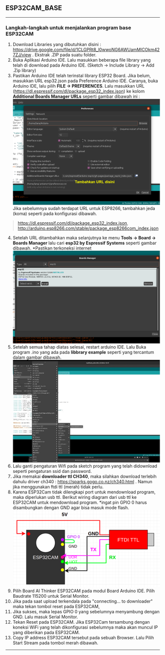 ## ESP32CAM_BASE
___
### Langkah-langkah untuk menjalankan program base ESP32CAM
1. Download Libraries yang dibutuhkan disini :
https://drive.google.com/file/d/1CLGPRt8_l0wwoNG6AWUamMlCOkm427ZJ/view . Ekstrak .ZIP pada suatu folder.
2. Buka Aplikasi Arduino IDE. Lalu masukkan beberapa file library yang telah di download pada Arduino IDE. (Sketch -> Include Library -> Add .Zip library)
3. Pastikan Arduino IDE telah terinstal library ESP32 Board.  Jika belum, masukkan URL esp32.json pada Preference Arduino IDE. Caranya, buka Arduino IDE, lalu pilih __FILE -> PREFERENCES__. Lalu masukkan URL (https://dl.espressif.com/dl/package_esp32_index.json) ke kolom __Additional Boards Manager URLs__ seperti gambar dibawah ini :
![Preference](source_md/preference.png)Jika sebelumnya sudah terdapat URL untuk ESP8266, tambahkan jeda (koma) seperti pada konfigurasi dibawah. 
> https://dl.espressif.com/dl/package_esp32_index.json, http://arduino.esp8266.com/stable/package_esp8266com_index.json
4. Setelah URL ditambahkan maka selanjutnya ke menu __Tools -> Board -> Boards Manager__ lalu cari __esp32 by Espressif Systems__ seperti gambar dibawah. *Pastikan terkoneksi internet
![Boards_Manager](source_md/boards_manager.png)
5. Setelah semua tahap diatas selesai, restart arduino IDE. Lalu Buka program .ino yang ada pada __libbrary example__ seperti yang tercantum dalam gambar dibawah.
![program](source_md/program.jpeg)
6. Lalu ganti pengaturan Wifi pada sketch program yang telah didownload seperti pengaturan ssid dan password.
7. Jika memakai __downloader ttl CH340__, maka silahkan download terlebih dahulu driver ch340 : https://sparks.gogo.co.nz/ch340.html . Namun jika menggunakan ftdi ttl (merah) tidak perlu.
8. Karena ESP32Cam tidak dilengkapi port untuk mendownload program, maka diperlukan usb ttl. Berikut wiring diagram dari usb ttl ke ESP32CAM untuk mendownload program. *ingat pin GPIO 0 harus disambungkan dengan GND agar bisa masuk mode flash.
![downloader](source_md/config.png)
9. Pilih Board AI Thinker ESP32CAM pada modul Board Arduino IDE. Pilih Baudrate 115200 untuk Serial Monitor.
10. Jika pada saat upload terkendala pada "connecting... to downloader" maka tekan tombol reset pada ESP32CAM,
11. Jika sukses, maka lepas GPIO 0 yang sebelumnya menyambung dengan GND. Lalu masuk Serial Monitor.
12. Tekan Reset pada ESP32CAM. Jika ESP32Cam tersambung dengan koneksi WiFi yang telah dikonfigurasi sebelumnya maka akan muncul IP yang diberikan pada ESP32CAM. 
14. Copy IP address ESP32CAM tersebut pada sebuah Browser. Lalu Pilih Start Stream pada tombol merah dibawah. 
____